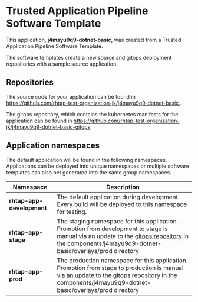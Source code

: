 # Trusted Application Pipeline Software Template

This application, **j4mayu9q9-dotnet-basic**, was created from a Trusted Application Pipeline Software Template.

The software templates create a new source and gitops deployment repositories with a sample source application. 

## Repositories

The source code for your application can be found in [https://github.com/rhtap-test-organization-jk/j4mayu9q9-dotnet-basic ](https://github.com/rhtap-test-organization-jk/j4mayu9q9-dotnet-basic ).
 
The gitops repository, which contains the kubernetes manifests for the application can be found in 
[https://github.com/rhtap-test-organization-jk/j4mayu9q9-dotnet-basic-gitops ](https://github.com/rhtap-test-organization-jk/j4mayu9q9-dotnet-basic-gitops ) 

## Application namespaces 

The default application will be found in the following namespaces. Applications can be deployed into unique namespaces or multiple software templates can also bet generated into the same group namespaces.  

|  Namespace   |  Description   |  
| -------- | -------- |   
| **rhtap-app-development** | The default application during development. Every build will be deployed to this namespace for testing. | 
| **rhtap-app-stage** | The staging namespace for this application. Promotion from development to stage is manual via an update to the [gitops repository](https://github.com/rhtap-test-organization-jk/j4mayu9q9-dotnet-basic-gitops ) in the components/j4mayu9q9-dotnet-basic/overlays/prod directory |  
| **rhtap-app-prod** | The production namespace for this application. Promotion from stage to production is manual via an update to the [gitops repository](https://github.com/rhtap-test-organization-jk/j4mayu9q9-dotnet-basic-gitops ) in the components/j4mayu9q9-dotnet-basic/overlays/prod directory | 